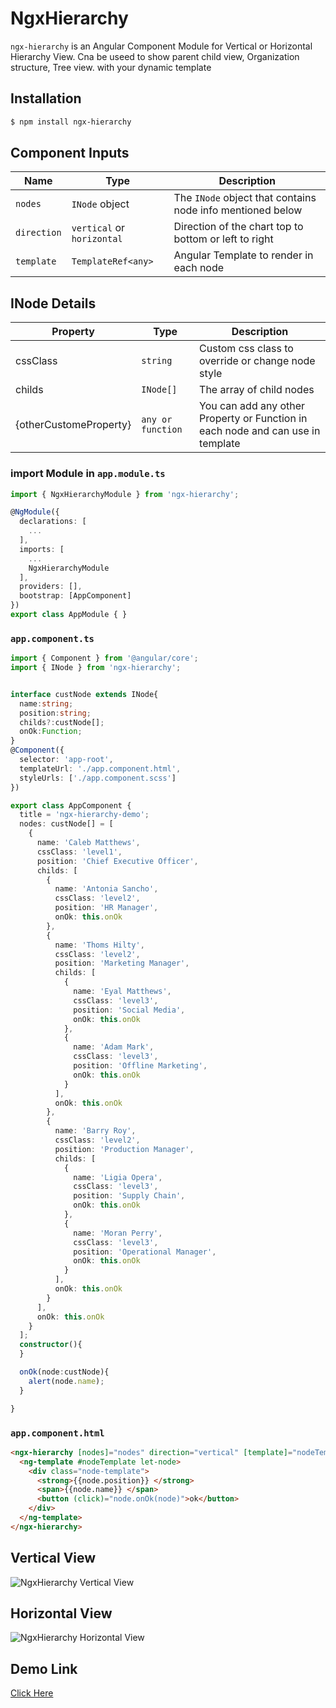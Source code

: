 # NgxHierarchy

`ngx-hierarchy` is an Angular Component Module for Vertical or Horizontal Hierarchy View. Cna be useed to show parent child view, Organization structure, Tree view. with your dynamic template

## Installation

```sh
$ npm install ngx-hierarchy
```


## Component Inputs

|Name|Type|Description
|---|---|---|
|`nodes`|`INode` object|The `INode` object that contains node info mentioned below
|`direction`|`vertical` or `horizontal`| Direction of the chart top to bottom or left to right
|`template`|`TemplateRef<any>`| Angular Template to render in each node

## INode Details

|Property|Type|Description
|---|---|---
|cssClass|`string`|Custom css class to override or change node style
|childs|`INode[]`|The array of child nodes
|{otherCustomeProperty}|`any or function`|You can add any other Property or Function in each node and can use in template


### import Module in `app.module.ts`


```ts
import { NgxHierarchyModule } from 'ngx-hierarchy';
```
```ts
@NgModule({
  declarations: [
    ...
  ],
  imports: [
    ...
    NgxHierarchyModule
  ],
  providers: [],
  bootstrap: [AppComponent]
})
export class AppModule { }

```

### `app.component.ts`

```ts
import { Component } from '@angular/core';
import { INode } from 'ngx-hierarchy';


interface custNode extends INode{
  name:string;
  position:string;
  childs?:custNode[];
  onOk:Function;
}
@Component({
  selector: 'app-root',
  templateUrl: './app.component.html',
  styleUrls: ['./app.component.scss']
})

export class AppComponent {
  title = 'ngx-hierarchy-demo';
  nodes: custNode[] = [
    {
      name: 'Caleb Matthews',
      cssClass: 'level1',
      position: 'Chief Executive Officer',
      childs: [
        {
          name: 'Antonia Sancho',
          cssClass: 'level2',
          position: 'HR Manager',
          onOk: this.onOk
        },
        {
          name: 'Thoms Hilty',
          cssClass: 'level2',
          position: 'Marketing Manager',
          childs: [
            {
              name: 'Eyal Matthews',
              cssClass: 'level3',
              position: 'Social Media',
              onOk: this.onOk
            },
            {
              name: 'Adam Mark',
              cssClass: 'level3',
              position: 'Offline Marketing',
              onOk: this.onOk
            }
          ],
          onOk: this.onOk
        },
        {
          name: 'Barry Roy',
          cssClass: 'level2',
          position: 'Production Manager',
          childs: [
            {
              name: 'Ligia Opera',
              cssClass: 'level3',
              position: 'Supply Chain',
              onOk: this.onOk
            },
            {
              name: 'Moran Perry',
              cssClass: 'level3',
              position: 'Operational Manager',
              onOk: this.onOk
            }
          ],
          onOk: this.onOk
        }
      ],
      onOk: this.onOk
    }
  ];
  constructor(){
  }

  onOk(node:custNode){
    alert(node.name);
  }

}

```

### `app.component.html`

```html
<ngx-hierarchy [nodes]="nodes" direction="vertical" [template]="nodeTemplate">
  <ng-template #nodeTemplate let-node>
    <div class="node-template">
      <strong>{{node.position}} </strong>
      <span>{{node.name}} </span>
      <button (click)="node.onOk(node)">ok</button>
    </div>
  </ng-template>
</ngx-hierarchy>
```


## Vertical View

![NgxHierarchy Vertical View](https://raw.githubusercontent.com/rushik1992/ngx-hierarchy/master/projects/ngx-hierarchy/VerticalView.png)

## Horizontal View

![NgxHierarchy Horizontal View](https://raw.githubusercontent.com/rushik1992/ngx-hierarchy/master/projects/ngx-hierarchy/HorizontalView.png)


## Demo Link
[Click Here](https://rushik1992.github.io/ngx-hierarchy/)